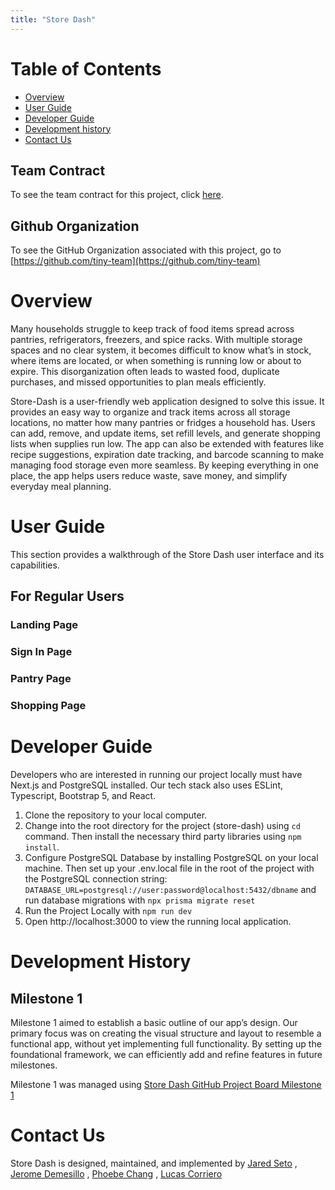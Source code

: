 ```yaml
---
title: "Store Dash"
---
```


# Table of Contents
- [Overview](#overview)
- [User Guide](#user-guide)
- [Developer Guide](#developer-guide)
- [Development history](#development-history)
- [Contact Us](#contact-us)

## Team Contract
To see the team contract for this project, click [here](https://docs.google.com/document/d/1xvAeNWJUuK4aaSVvfV56syp91qet02wTJPp2jsTrT0E/edit?usp=sharing).

## Github Organization
To see the GitHub Organization associated with this project, go to [https://github.com/tiny-team](https://github.com/tiny-team)

# Overview
Many households struggle to keep track of food items spread across pantries, refrigerators, freezers, and spice racks. With multiple storage spaces and no clear system, it becomes difficult to know what’s in stock, where items are located, or when something is running low or about to expire. This disorganization often leads to wasted food, duplicate purchases, and missed opportunities to plan meals efficiently.

Store-Dash is a user-friendly web application designed to solve this issue. It provides an easy way to organize and track items across all storage locations, no matter how many pantries or fridges a household has. Users can add, remove, and update items, set refill levels, and generate shopping lists when supplies run low. The app can also be extended with features like recipe suggestions, expiration date tracking, and barcode scanning to make managing food storage even more seamless. By keeping everything in one place, the app helps users reduce waste, save money, and simplify everyday meal planning.


# User Guide
This section provides a walkthrough of the Store Dash user interface and its capabilities.

## For Regular Users
### Landing Page

### Sign In Page

### Pantry Page

### Shopping Page

# Developer Guide
Developers who are interested in running our project locally must have Next.js and PostgreSQL installed. Our tech stack also uses ESLint, Typescript, Bootstrap 5, and React.

1. Clone the repository to your local computer.
2. Change into the root directory for the project (store-dash) using `cd` command. Then install the necessary third party libraries using `npm install`.
3. Configure PostgreSQL Database by installing PostgreSQL on your local machine.
Then set up your .env.local file in the root of the project with the PostgreSQL connection string: `DATABASE_URL=postgresql://user:password@localhost:5432/dbname` and run database migrations with `npx prisma migrate reset`
4. Run the Project Locally with `npm run dev`
5. Open http://localhost:3000 to view the running local application.

# Development History
## Milestone 1
Milestone 1 aimed to establish a basic outline of our app’s design. Our primary focus was on creating the visual structure and layout to resemble a functional app, without yet implementing full functionality. By setting up the foundational framework, we can efficiently add and refine features in future milestones.

Milestone 1 was managed using [Store Dash GitHub Project Board Milestone 1](https://github.com/orgs/tiny-team/projects/1/views/1)

# Contact Us
Store Dash is designed, maintained, and implemented by [Jared Seto](https://jseto808.github.io/) , [Jerome Demesillo](https://jeromedemesillo.github.io/) , [Phoebe Chang](https://peachcrumb.github.io/) , [Lucas Corriero](https://lucascorriero.github.io/)
